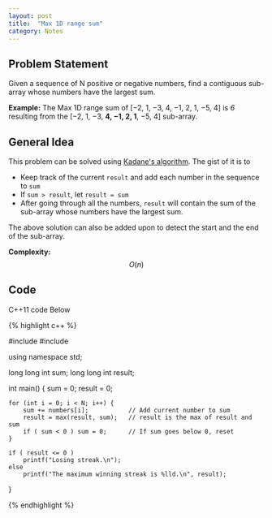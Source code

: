 ```yaml
---
layout: post
title:  "Max 1D range sum"
category: Notes
---
```


## Problem Statement

Given a sequence of N positive or negative numbers, find a contiguous sub-array
whose numbers have the largest sum.

**Example:** The Max 1D range sum of [−2, 1, −3, 4, −1, 2, 1, −5, 4] is
*6* resulting from the [−2, 1, −3, **4, −1, 2, 1**, −5, 4] sub-array.

## General Idea

This problem can be solved using [Kadane's algorithm](https://en.wikipedia.org/wiki/Maximum_subarray_problem#Kadane.27s_algorithm).
The gist of it is to

- Keep track of the current `result` and add each number in the sequence to `sum`
- If `sum > result`, let `result = sum`
- After going through all the numbers, `result` will contain the sum of the sub-array
whose numbers have the largest sum.

The above solution can also be added upon to detect the start and the end
of the sub-array.

**Complexity:** $$ O(n) $$

## Code

C++11 code Below

{% highlight c++ %}

#include <cstdio>
#include <algorithm>

using namespace std;

long long int sum;
long long int result;

int main()
{
    sum = 0;
    result = 0;

    for (int i = 0; i < N; i++) {
        sum += numbers[i];           // Add current number to sum
        result = max(result, sum);   // result is the max of result and sum
        if ( sum < 0 ) sum = 0;      // If sum goes below 0, reset
    }
    
    if ( result <= 0 )
        printf("Losing streak.\n");
    else
        printf("The maximum winning streak is %lld.\n", result);

}

{% endhighlight %}
